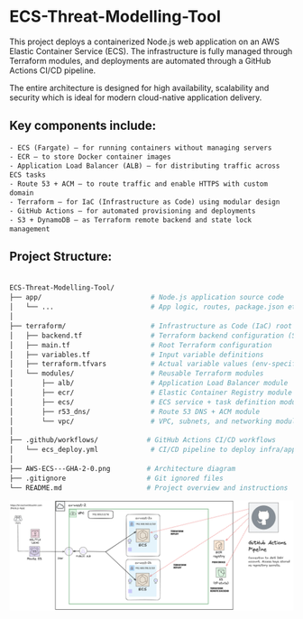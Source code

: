 # ECS-Threat-Modelling-Tool

This project deploys a containerized Node.js web application on an AWS Elastic Container Service (ECS). The infrastructure is fully managed through Terraform modules, and deployments are automated through a GitHub Actions CI/CD pipeline. 

The entire architecture is designed for high availability, scalability and security which is ideal for modern cloud-native application delivery.

## Key components include:
	- ECS (Fargate) – for running containers without managing servers
	- ECR – to store Docker container images
	- Application Load Balancer (ALB) – for distributing traffic across ECS tasks
	- Route 53 + ACM – to route traffic and enable HTTPS with custom domain
	- Terraform – for IaC (Infrastructure as Code) using modular design
	- GitHub Actions – for automated provisioning and deployments
	- S3 + DynamoDB – as Terraform remote backend and state lock management

## Project Structure:

```bash

ECS-Threat-Modelling-Tool/
├── app/                           # Node.js application source code
│   └── ...                        # App logic, routes, package.json etc.
│
├── terraform/                     # Infrastructure as Code (IaC) root folder
│   ├── backend.tf                 # Terraform backend configuration (S3 + DynamoDB)
│   ├── main.tf                    # Root Terraform configuration
│   ├── variables.tf               # Input variable definitions
│   ├── terraform.tfvars           # Actual variable values (env-specific)
│   └── modules/                   # Reusable Terraform modules
│       ├── alb/                   # Application Load Balancer module
│       ├── ecr/                   # Elastic Container Registry module
│       ├── ecs/                   # ECS service + task definition module
│       ├── r53_dns/               # Route 53 DNS + ACM module
│       └── vpc/                   # VPC, subnets, and networking module
│
├── .github/workflows/            # GitHub Actions CI/CD workflows
│   └── ecs_deploy.yml             # CI/CD pipeline to deploy infra/app
│
├── AWS-ECS---GHA-2-0.png         # Architecture diagram
├── .gitignore                    # Git ignored files
└── README.md                     # Project overview and instructions
```

![Architecture Diagram](AWS-architecture.png)
